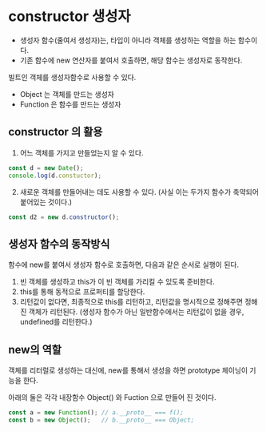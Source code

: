 # constructor 생성자

- 생성자 함수(줄여서 생성자)는, 타입이 아니라  객체를 생성하는 역할을 하는 함수이다. 
- 기존 함수에 new 연산자를 붙여서 호출하면, 해당 함수는 생성자로 동작한다.



빌트인 객체를 생성자함수로 사용할 수 있다. 

- Object 는 객체를 만드는 생성자
- Function 은 함수를 만드는 생성자



## constructor 의 활용

1. 어느 객체를 가지고 만들었는지 알 수 있다. 

```javascript
const d = new Date();
console.log(d.constuctor);
```



2. 새로운 객체를 만들어내는 데도 사용할 수 있다. (사실 이는 두가지 함수가 축약되어 붙어있는 것이다.)

```javascript
const d2 = new d.constructor();
```





## 생성자 함수의 동작방식

함수에 new를 붙여서 생성자 함수로 호출하면, 다음과 같은 순서로 실행이 된다. 

1. 빈 객체를 생성하고 this가 이 빈 객체를 가리킬 수 있도록 준비한다. 
2. this를 통해 동적으로 프로퍼티를 할당한다. 
3. 리턴값이 없다면, 최종적으로 this를 리턴하고, 리턴값을 명시적으로 정해주면 정해진 객체가 리턴된다. 
   (생성자 함수가 아닌 일반함수에서는 리턴값이 없을 경우, undefined를 리턴한다.)



## new의 역할

객체를 리터럴로 생성하는 대신에, new를 통해서 생성을 하면  prototype 체이닝이 기능을 한다. 

아래의 둘은 각각 내장함수 Object() 와 Fuction 으로 만들어 진 것이다. 

```javascript
const a = new Function(); // a.__proto__ === f();
const b = new Object();   // b.__proto__ === Object;
```

